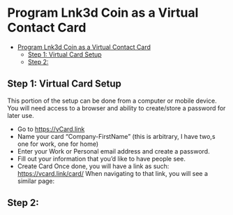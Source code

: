 # Program Lnk3d Coin as a Virtual Contact Card
- [Program Lnk3d Coin as a Virtual Contact Card](#program-lnk3d-coin-as-a-virtual-contact-card)
  - [Step 1: Virtual Card Setup](#step-1-virtual-card-setup)
  - [Step 2:](#step-2)

## Step 1: Virtual Card Setup
This portion of the setup can be done from a computer or mobile device. You will need access to a browser and ability to create/store a password for later use. 
-	Go to https://vCard.link
-	Name your card “Company-FirstName” (this is arbitrary, I have two,s one for work, one for home)
-	Enter your Work or Personal email address and create a password. 
-	Fill out your information that you’d like to have people see. 
-	Create Card
Once done, you will have a link as such: https://vcard.link/card/
When navigating to that link, you will see a similar page: 

## Step 2: 